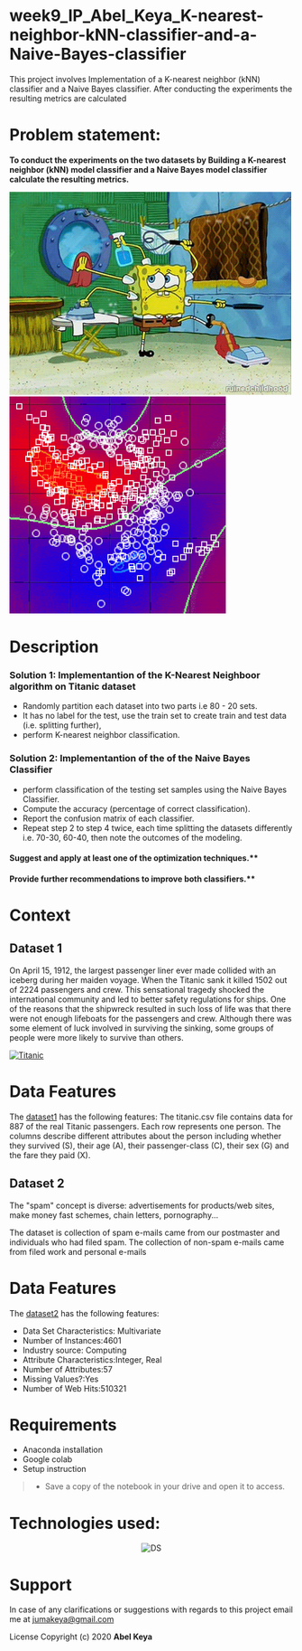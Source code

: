 # week9_IP_Abel_Keya_K-nearest-neighbor-kNN-classifier-and-a-Naive-Bayes-classifier
This project involves Implementation of  a K-nearest neighbor (kNN) classifier  and a Naive Bayes classifier. After conducting the experiments the resulting metrics are  calculated 
# Problem statement:

**To conduct the experiments on the two datasets by  Building a K-nearest neighbor (kNN) model classifier  and a Naive Bayes model classifier calculate the resulting metrics.**

 ![classes](lazy.gif)
 ![classification](anim.gif) 
 
  
# Description

### Solution 1: Implementantion of the K-Nearest Neighboor algorithm on Titanic dataset

* Randomly partition each dataset into two parts i.e 80 - 20  sets.
* It has no  label for the test, use the train set to create train and test data (i.e. splitting further), 
* perform K-nearest neighbor  classification.

### Solution 2: Implementantion of the of the Naive Bayes Classifier
* perform classification of the testing set samples using the Naive Bayes Classifier.
* Compute the accuracy (percentage of correct classification).
* Report the confusion matrix of each classifier.
* Repeat step 2 to step 4 twice, each time splitting the datasets differently i.e. 70-30, 60-40, then note the outcomes of the modeling.


#### Suggest and apply at least one of the optimization techniques.**

#### Provide further recommendations to improve both classifiers.**

# Context

## Dataset 1

On April 15, 1912, the largest passenger liner ever made collided with an iceberg during her maiden voyage. When the Titanic sank it killed 1502 out of 2224 passengers and crew. This sensational tragedy shocked the international community and led to better safety regulations for ships. One of the reasons that the shipwreck resulted in such loss of life was that there were not enough lifeboats for the passengers and crew. Although there was some element of luck involved in surviving the sinking, some groups of people were more likely to survive than others.

[![Titanic](https://github.com/abel-keya/week9_IP_Abel_Keya_K-nearest-neighbor-kNN-classifier-and-a-Naive-Bayes-classifier/blob/master/Titanic.gif)](https://www.youtube.com/watch?v=tEEgAwI_MXc "Titanic")


# Data Features
The [dataset1](https://github.com/abel-keya/week9_IP_Abel_Keya_K-nearest-neighbor-kNN-classifier-and-a-Naive-Bayes-classifier/blob/master/train%20(5).csv) has the following features:
The titanic.csv file contains data for 887 of the real Titanic passengers. Each row represents one person. The columns describe different attributes about the person including whether they survived (S), their age (A), their passenger-class (C), their sex (G) and the fare they paid (X).


## Dataset 2

The "spam" concept is diverse: advertisements for products/web sites, make money fast schemes, chain letters, pornography...

The dataset is  collection of spam e-mails came from our postmaster and individuals who had filed spam. The collection of non-spam e-mails came from filed work and personal e-mails


# Data Features

The [dataset2](https://github.com/abel-keya/week9_IP_Abel_Keya_K-nearest-neighbor-kNN-classifier-and-a-Naive-Bayes-classifier/blob/master/spambase.zip) has the following features:

* Data Set Characteristics: Multivariate
* Number of Instances:4601
* Industry source: Computing
* Attribute Characteristics:Integer, Real
* Number of Attributes:57
* Missing Values?:Yes
* Number of Web Hits:510321

# Requirements
* Anaconda installation
* Google colab
* Setup instruction
> * Save a copy of the notebook in your drive and open it to access.

<p align="center">
   
   # Technologies used:
   
 <p align="center"> 
   
  <img   src="https://github.com/abel-keya/week8_IP_Abel_Keya_Nairobi-Hospital-conducted-a-clinical-camp-to-test-for-hypothyroidism/blob/master/tech3.jpg" width="550" height="300"  alt="DS" title="Requirements" />
 
</p>

# Support
In case of any clarifications or suggestions with regards to this project email me at jumakeya@gmail.com

License
Copyright (c) 2020 **Abel Keya**
